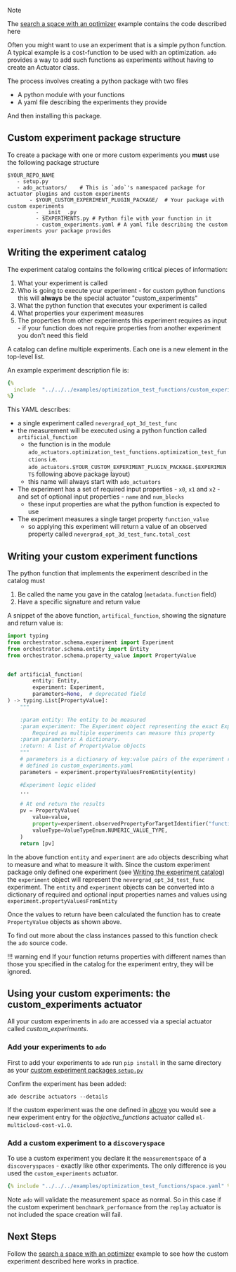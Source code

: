 <!-- markdownlint-disable-next-line first-line-h1 -->
> [!NOTE]
>
> The
> [search a space with an optimizer](../examples/best-configuration-search.md)
> example contains the code described here

Often you might want to use an experiment that is a simple python function. A
typical example is a cost-function to be used with an optimization. `ado`
provides a way to add such functions as experiments without having to create an
Actuator class.

The process involves creating a python package with two files

- A python module with your functions
- A yaml file describing the experiments they provide

And then installing this package.

## Custom experiment package structure

To create a package with one or more custom experiments you **must** use the
following package structure

<!-- markdownlint-disable line-length -->
```text
$YOUR_REPO_NAME
   - setup.py
   - ado_actuators/    # This is `ado`'s namespaced package for actuator plugins and custom experiments
       - $YOUR_CUSTOM_EXPERIMENT_PLUGIN_PACKAGE/  # Your package with custom experiments
         - __init__.py
         - $EXPERIMENTS.py # Python file with your function in it
         - custom_experiments.yaml # A yaml file describing the custom experiments your package provides
```
<!-- markdownlint-enable line-length -->

## Writing the experiment catalog

The experiment catalog contains the following critical pieces of information:

1. What your experiment is called
2. Who is going to execute your experiment - for custom python functions this
   will **always** be the special actuator "custom_experiments"
3. What the python function that executes your experiment is called
4. What properties your experiment measures
5. The properties from other experiments this experiment requires as input - if
   your function does not require properties from another experiment you don't
   need this field

A catalog can define multiple experiments. Each one is a new element in the
top-level list.

An example experiment description file is:

```yaml
{%
  include  "../../../examples/optimization_test_functions/custom_experiments/ado_actuators/optimization_test_functions/custom_experiments.yaml"
%}
```

This YAML describes:

- a single experiment called `nevergrad_opt_3d_test_func`
- the measurement will be executed using a python function called
  `artificial_function`
  - the function is in the module
    `ado_actuators.optimization_test_functions.optimization_test_functions` i.e.
    `ado_actuators.$YOUR_CUSTOM_EXPERIMENT_PLUGIN_PACKAGE.$EXPERIMENTS`
    following above package layout)
  - this name will always start with `ado_actuators`
- The experiment has a set of required input properties - `x0`, `x1` and `x2` -
  and set of optional input properties - `name` and `num_blocks`
  - these input properties are what the python function is expected to use
- The experiment measures a single target property `function_value`
  - so applying this experiment will return a value of an observed property
    called `nevergrad_opt_3d_test_func.total_cost`

## Writing your custom experiment functions

The python function that implements the experiment described in the catalog must

1. Be called the name you gave in the catalog (`metadata.function` field)
2. Have a specific signature and return value

A snippet of the above function, `artifical_function`, showing the signature and
return value is:

<!-- markdownlint-disable line-length -->
```python
import typing
from orchestrator.schema.experiment import Experiment
from orchestrator.schema.entity import Entity
from orchestrator.schema.property_value import PropertyValue


def artificial_function(
        entity: Entity,
        experiment: Experiment,
        parameters=None,  # deprecated field
) -> typing.List[PropertyValue]:
    """

    :param entity: The entity to be measured
    :param experiment: The Experiment object representing the exact Experiment to perform
        Required as multiple experiments can measure this property
    :param parameters: A dictionary.
    :return: A list of PropertyValue objects
    """
    # parameters is a dictionary of key:value pairs of the experiment required/optional inputs
    # defined in custom_experiments.yaml
    parameters = experiment.propertyValuesFromEntity(entity)

    #Experiment logic elided
    ...

    # At end return the results
    pv = PropertyValue(
        value=value,
        property=experiment.observedPropertyForTargetIdentifier("function_value"),
        valueType=ValueTypeEnum.NUMERIC_VALUE_TYPE,
    )
    return [pv]
```
<!-- markdownlint-enable line-length -->

In the above function `entity` and `experiment` are `ado` objects describing
what to measure and what to measure it with. Since the custom experiment package
only defined one experiment (see
[Writing the experiment catalog](#writing-the-experiment-catalog)) the
`experiment` object will represent the `nevergrad_opt_3d_test_func` experiment.
The `entity` and `experiment` objects can be converted into a dictionary of
required and optional input properties names and values using
`experiment.propertyValuesFromEntity`

Once the values to return have been calculated the function has to create
`PropertyValue` objects as shown above.

To find out more about the class instances passed to this function check the
`ado` source code.

!!! warning end
    <!-- markdownlint-disable-next-line code-block-style -->
    If your function returns properties with different names than those
    you specified in the catalog for the experiment entry, they will be ignored.

## Using your custom experiments: the custom_experiments actuator

All your custom experiments in `ado` are accessed via a special actuator called
_custom_experiments_.

### Add your experiments to `ado`

First to add your experiments to `ado` run `pip install` in the same directory
as your
[custom experiment packages `setup.py`](#custom-experiment-package-structure)

Confirm the experiment has been added:

```commandline
ado describe actuators --details
```

If the custom experiment was the one defined in
[above](#writing-the-experiment-catalog) you would see a new experiment entry
for the _objective_functions_ actuator called `ml-multicloud-cost-v1.0`.

### Add a custom experiment to a `discoveryspace`

To use a custom experiment you declare it the `measurementspace` of a
`discoveryspaces` - exactly like other experiments. The only difference is you
used the `custom_experiments` actuator.

```yaml
{% include "../../../examples/optimization_test_functions/space.yaml" %}
```

Note `ado` will validate the measurement space as normal. So in this case if the
custom experiment `benchmark_performance` from the `replay` actuator is not
included the space creation will fail.

## Next Steps

Follow the
[search a space with an optimizer](../examples/best-configuration-search.md)
example to see how the custom experiment described here works in practice.
